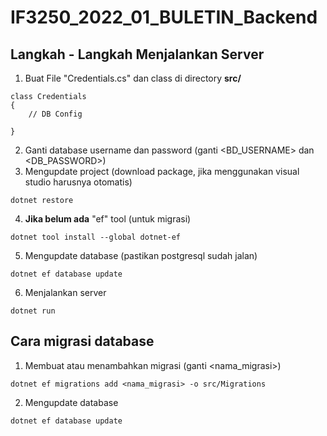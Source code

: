 # IF3250_2022_01_BULETIN_Backend

## Langkah - Langkah Menjalankan Server

1. Buat File "Credentials.cs" dan class di directory **src/**

```
class Credentials
{
    // DB Config
    
}
```

2. Ganti database username dan password (ganti <BD_USERNAME> dan <DB_PASSWORD>)
3. Mengupdate project (download package, jika menggunakan visual studio harusnya otomatis)

```
dotnet restore
```

4. **Jika belum ada** "ef" tool (untuk migrasi)

```
dotnet tool install --global dotnet-ef
```

5. Mengupdate database (pastikan postgresql sudah jalan)

```
dotnet ef database update
```

6. Menjalankan server

```
dotnet run
```

## Cara migrasi database

1. Membuat atau menambahkan migrasi (ganti <nama_migrasi>)

```
dotnet ef migrations add <nama_migrasi> -o src/Migrations
```

2. Mengupdate database

```
dotnet ef database update
```

